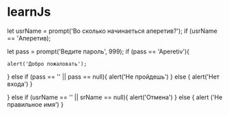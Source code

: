 # learnJs
  let usrName = prompt('Во сколько начинаеться аперетив?');
  if (usrName == 'Аперетив);


  let pass = prompt('Ведите пароль', 999);
  if (pass == 'Aperetiv'){

    alert('Добро пожаловать');
  } else if (pass == '' || pass == null){
    alert('Не пройдешь')
  } else {
    alert('Нет входа')
  }

  } else if (usrName == '' || srName == null){
    alert('Отмена')
  } else {
    alert ('Не правильное имя')
  }
